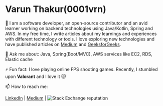 # Varun Thakur(0001vrn)
🔭 I am a software developer, an open-source contributor and an avid learner working on backend technologies using Java/Kotlin, Spring and AWS. In my free time, I write articles about my learnings and experiences with different technology or tools. I love exploring new technologies and have published articles on [Medium](https://medium.com/@001vrn) and [GeeksforGeeks](https://www.geeksforgeeks.org/meta-binary-search-one-sided-binary-search/). 

💬 Ask me about: Java, Spring(Boot/MVC), AWS services like EC2, RDS, Elastic cache

⚡ Fun fact: I love playing online FPS shooting games. Recently, I stumbled upon **Valorant** and I love it 😻 

📫 How to reach me:

[LinkedIn](https://www.linkedin.com/in/vrnthkr/) | [Medium](https://medium.com/@001vrn) | ![Stack Exchange reputation](https://img.shields.io/stackexchange/stackoverflow/r/11198871)

<!--
**0001vrn/0001vrn** is a ✨ _special_ ✨ repository because its `README.md` (this file) appears on your GitHub profile.

Here are some ideas to get you started:

- 🔭 I’m currently working on ...
- 🌱 I’m currently learning ...
- 👯 I’m looking to collaborate on ...
- 🤔 I’m looking for help with ...
- 💬 Ask me about ...
- 📫 How to reach me: ...
- 😄 Pronouns: ...
- ⚡ Fun fact: ...
-->
